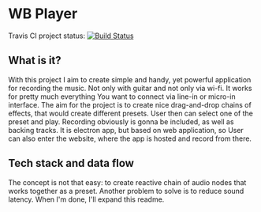 # WB Player #

Travis CI project status: [![Build Status](https://travis-ci.org/wojciechbator/wifi-guitar.svg?branch=develop)](https://travis-ci.org/wojciechbator/wb-player)

## What is it? ##

With this project I aim to create simple and handy, yet powerful application for recording the music. Not only with guitar and not only via wi-fi. It works for pretty much everything You want to connect via line-in or micro-in interface. The aim for the project is to create nice drag-and-drop chains of effects, that would create different presets. User then can select one of the preset and play. Recording obviously is gonna be included, as well as backing tracks. It is electron app, but based on web application, so User can also enter the website, where the app is hosted and record from there.

## Tech stack and data flow ##

The concept is not that easy: to create reactive chain of audio nodes that works together as a preset. Another problem to solve is to reduce sound latency. When I'm done, I'll expand this readme.
